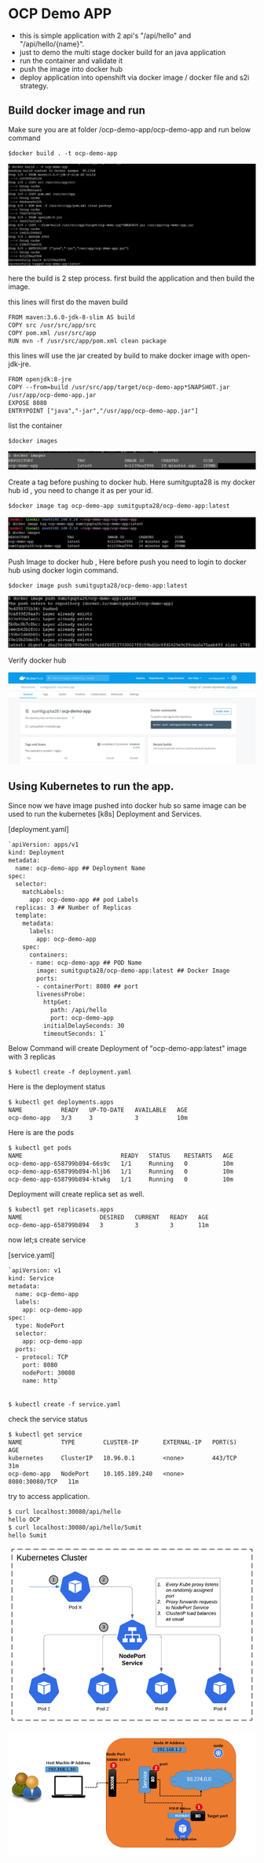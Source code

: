# OCP Demo APP


* this is simple application with 2 api's "/api/hello" and "/api/hello/{name}".
* just to demo the multi stage docker build for an java application
* run the container and validate it
* push the image into docker hub
* deploy application into openshift via docker image / docker file and s2i strategy.

## Build docker image and run

Make sure you are at folder /ocp-demo-app/ocp-demo-app and run below command

	$docker build . -t ocp-demo-app

![build](images/build.JPG "build") 


here the build is 2 step process. first build the application and then build the image. 

this lines will first do the maven build

	FROM maven:3.6.0-jdk-8-slim AS build
	COPY src /usr/src/app/src
	COPY pom.xml /usr/src/app
	RUN mvn -f /usr/src/app/pom.xml clean package

this lines will use the jar created by build to make docker image with open-jdk-jre.
	
	FROM openjdk:8-jre
	COPY --from=build /usr/src/app/target/ocp-demo-app*SNAPSHOT.jar /usr/app/ocp-demo-app.jar 
	EXPOSE 8080
	ENTRYPOINT ["java","-jar","/usr/app/ocp-demo-app.jar"]



list the container 

	$docker images


![images](images/images.JPG) 


Create a tag before pushing to docker hub. Here sumitgupta28 is my docker hub id , you need to change it as per your id.


	$docker image tag ocp-demo-app sumitgupta28/ocp-demo-app:latest

![build](images/tag-and_list.JPG) 


Push Image to docker hub , Here before push you need to login to docker hub using docker login command.

	$docker image push sumitgupta28/ocp-demo-app:latest

![build](images/push.JPG) 


Verify docker hub

![build](images/docker-hub.JPG) 


## Using Kubernetes to run the app. 

Since now we have image pushed into docker hub so same image can be used to run the kubernetes [k8s] Deployment and Services. 

[deployment.yaml]

	`apiVersion: apps/v1
	kind: Deployment
	metadata:
	  name: ocp-demo-app ## Deployment Name
	spec:
	  selector:
	    matchLabels:
	      app: ocp-demo-app ## pod Labels
	  replicas: 3 ## Number of Replicas
	  template:
	    metadata:
	      labels:
	        app: ocp-demo-app
	    spec:
	      containers:
	      - name: ocp-demo-app ## POD Name
	        image: sumitgupta28/ocp-demo-app:latest ## Docker Image
	        ports:
	        - containerPort: 8080 ## port
	        livenessProbe:
	          httpGet:
	            path: /api/hello
	            port: ocp-demo-app
	          initialDelaySeconds: 30
	          timeoutSeconds: 1` 

	          
Below Command will create  Deployment of "ocp-demo-app:latest" image with 3 replicas

	$ kubectl create -f deployment.yaml

	
Here is the deployment status

	$ kubectl get deployments.apps
	NAME           READY   UP-TO-DATE   AVAILABLE   AGE
	ocp-demo-app   3/3     3            3           10m
	
Here is are the pods
	
	$ kubectl get pods
	NAME                            READY   STATUS    RESTARTS   AGE
	ocp-demo-app-658799b894-66s9c   1/1     Running   0          10m
	ocp-demo-app-658799b894-hljb6   1/1     Running   0          10m
	ocp-demo-app-658799b894-ktwkg   1/1     Running   0          10m
	

Deployment will create replica set as well. 
	
	$ kubectl get replicasets.apps
	NAME                      DESIRED   CURRENT   READY   AGE
	ocp-demo-app-658799b894   3         3         3       11m
	
	
now let;s create service

[service.yaml]


	`apiVersion: v1
	kind: Service
	metadata:
	  name: ocp-demo-app
	  labels:
	    app: ocp-demo-app
	spec:
	  type: NodePort
	  selector:
	    app: ocp-demo-app
	  ports:
	  - protocol: TCP
	    port: 8080
	    nodePort: 30080
	    name: http` 
	    
	    
	$ kubectl create -f service.yaml	 

check the service status

	$ kubectl get service
	NAME           TYPE        CLUSTER-IP       EXTERNAL-IP   PORT(S)          AGE
	kubernetes     ClusterIP   10.96.0.1        <none>        443/TCP          31m
	ocp-demo-app   NodePort    10.105.189.240   <none>        8080:30080/TCP   11m
	
	
try to access application.

	$ curl localhost:30080/api/hello
	hello OCP
	$ curl localhost:30080/api/hello/Sumit
	hello Sumit

	
![Node Port Networking Concept](images/Kubernetes-NodePort-Service.png) 


![Node Port Networking Example](images/node-port.png) 	